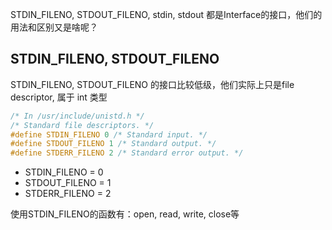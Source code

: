 STDIN_FILENO, STDOUT_FILENO, stdin, stdout 都是Interface的接口，他们的用法和区别又是啥呢？

## STDIN_FILENO, STDOUT_FILENO

STDIN_FILENO, STDOUT_FILENO 的接口比较低级，他们实际上只是file descriptor, 属于 int 类型

```c
/* In /usr/include/unistd.h */
/* Standard file descriptors. */
#define STDIN_FILENO 0 /* Standard input. */
#define STDOUT_FILENO 1 /* Standard output. */
#define STDERR_FILENO 2 /* Standard error output. */
```
- STDIN_FILENO = 0
- STDOUT_FILENO = 1
- STDERR_FILENO  = 2

使用STDIN_FILENO的函数有：open, read, write, close等
 